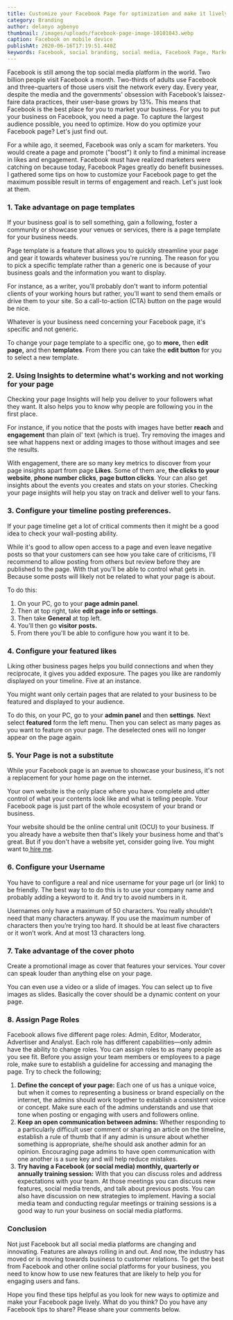 ```yaml
---
title: Customize your Facebook Page for optimization and make it lively
category: Branding
author: delanyo agbenyo
thumbnail: /images/uploads/facebook-page-image-10101043.webp
caption: Facebook on mobile device
publishAt: 2020-06-16T17:19:51.440Z
keywords: Facebook, social branding, social media, Facebook Page, Marketing and Business
---
```


Facebook is still among the top social media platform in the world. Two
billion people visit Facebook a month. Two-thirds of adults use Facebook and
three-quarters of those users visit the network every day. Every year, despite
the media and the governments' obsession with Facebook’s laissez-faire data
practices, their user-base grows by 13%. This means that Facebook is the best
place for you to market your business. For you to put your business on
Facebook, you need a page. To capture the largest audience possible, you need
to optimize. How do you optimize your Facebook page? Let's just find out.

For a while ago, it seemed, Facebook was only a scam for marketers. You would create a page and promote ("boost") it only to find a minimal increase in likes and engagement. Facebook must have realized marketers were catching on because today, Facebook Pages greatly do benefit businesses. I gathered some tips on how to customize your Facebook page to get the maximum possible result in terms of engagement and reach. Let's just look at them.

### 1. Take advantage on page templates

If your business goal is to sell something, gain a following, foster a community or showcase your venues or services, there is a page template for your business needs.

Page template is a feature that allows you to quickly streamline your page and gear it towards whatever business you're running. The reason for you to pick a specific template rather than a generic one is because of your business goals and the information you want to display.

For instance, as a writer, you'll probably don't want to inform potential clients of your working hours but rather, you'll want to send them emails or drive them to your site. So a call-to-action (CTA) button on the page would be nice.

Whatever is your business need concerning your Facebook page, it's specific and not generic.

To change your page template to a specific one, go to **more,** then **edit page,** and then **templates**. From there you can take the **edit button** for you to select a new template.

### 2. Using Insights to determine what's working and not working for your page

Checking your page Insights will help you deliver to your followers what they want. It also helps you to know why people are following you in the first place.

For instance, if you notice that the posts with images have better **reach** and **engagement** than plain ol' text (which is true). Try removing the images and see what happens next or adding images to those without images and see the results.

With engagement, there are so many key metrics to discover from your page insights apart from page **Likes**. Some of them are, **the clicks to your website**, **phone number clicks**, **page button clicks**. Your can also get insights about the events you creates and stats on your stories. Checking your page insights will help you stay on track and deliver well to your fans.

### 3. Configure your timeline posting preferences.

If your page timeline get a lot of critical comments then it might be a good idea to check your wall-posting ability.

While it's good to allow open access to a page and even leave negative posts so that your customers can see how you take care of criticisms, I'll recommend to allow posting from others but review before they are published to the page. With that you'll be able to control what gets in. Because some posts will likely not be related to what your page is about.

To do this:

1. On your PC, go to your **page admin panel**.
2. Then at top right, take **edit page info or settings**.
3. Then take **General** at top left.
4. You'll then go **visitor posts.**
5. From there you'll be able to configure how you want it to be.

### 4. Configure your featured likes

Liking other business pages helps you build connections and when they reciprocate, it gives you added exposure. The pages you like are randomly displayed on your timeline. Five at an instance.

You might want only certain pages that are related to your business to be featured and displayed to your audience.

To do this, on your PC, go to your **admin panel** and then **settings**. Next select **featured** form the left menu. Then you can select as many pages as you want to feature on your page. The deselected ones will no longer appear on the page again.

### 5. Your Page is not a substitute

While your Facebook page is an avenue to showcase your business, it's not a replacement for your home page on the internet.

Your own website is the only place where you have complete and utter control of what your contents look like and what is telling people. Your Facebook page is just part of the whole ecosystem of your brand or business.

Your website should be the online central unit (OCU) to your business. If you already have a website then that's likely your business home and that's great. But if you don't have a website yet, consider going live. You might want to[ hire me](https://delanyobott.com).

### 6. Configure your Username

You have to configure a real and nice username for your page url (or link) to be friendly. The best way to to do this is to use your company name and probably adding a keyword to it. And try to avoid numbers in it.

Usernames only have a maximum of 50 characters. You really shouldn’t need that many characters anyway. If you use the maximum number of characters then you’re trying too hard. It should be at least five characters or it won’t work. And at most 13 characters long.

### 7. Take advantage of the cover photo

Create a promotional image as cover that features your services. Your cover can speak louder than anything else on your page.

You can even use a video or a slide of images. You can select up to five images as slides. Basically the cover should be a dynamic content on your page.

### 8. Assign Page Roles

Facebook allows five different page roles: Admin, Editor, Moderator, Advertiser and Analyst. Each role has different capabilities—only admin have the ability to change roles. You can assign roles to as many people as you see fit. Before you assign your team members or employees to a page role, make sure to establish a guideline for accessing and managing the page. Try to check the following;

1. **Define the concept of your page:** Each one of us has a unique voice, but when it comes to representing a business or brand especially on the internet, the admins should work together to establish a consistent voice or concept. Make sure each of the admins understands and use that tone when posting or engaging with users and followers online.
2. **Keep an open communication between admins:** Whether responding to a particularly difficult user comment or sharing an article on the timeline, establish a rule of thumb that if any admin is unsure about whether something is appropriate, she/he should ask another admin for an opinion. Encouraging page admins to have open communication with one another is a sure key and will help reduce mistakes.
3. **Try having a Facebook (or social media) monthly, quarterly or annually training session:** With that you can discuss roles and address expectations with your team. At those meetings you can discuss new features, social media trends, and talk about previous posts. You can also have discussion on new strategies to implement. Having a social media team and conducting regular meetings or training sessions is a good way to run your business on social media platforms.

### Conclusion

Not just Facebook but all social media platforms are changing and innovating. Features are always rolling in and out. And now, the industry has moved or is moving towards business to customer relations. To get the best from Facebook and other online social platforms for your business, you need to know how to use new features that are likely to help you for engaging users and fans.

Hope you find these tips helpful as you look for new ways to optimize and make your Facebook page lively. What do you think? Do you have any Facebook tips to share? Please share your comments below.
